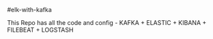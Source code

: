 #elk-with-kafka

This Repo has all the code and config - KAFKA + ELASTIC + KIBANA + FILEBEAT + LOGSTASH
